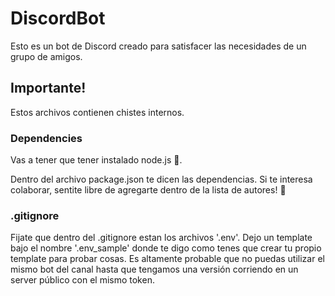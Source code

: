 # DiscordBot
 Esto es un bot de Discord creado para satisfacer las necesidades de un grupo de amigos.
 
## Importante!
 Estos archivos contienen chistes internos. 


### Dependencies
  Vas a tener que tener instalado node.js &#x1F46E;.

  Dentro del archivo package.json te dicen las dependencias. Si te interesa colaborar, sentite libre de agregarte dentro de la lista de autores! &#x1F642;

### .gitignore

 Fijate que dentro del .gitignore estan los archivos '.env'. Dejo un template bajo el nombre '.env_sample' donde te digo como tenes que crear tu propio template para probar cosas. 
 Es altamente probable que no puedas utilizar el mismo bot del canal hasta que tengamos una versión corriendo en un server público con el mismo token. 
